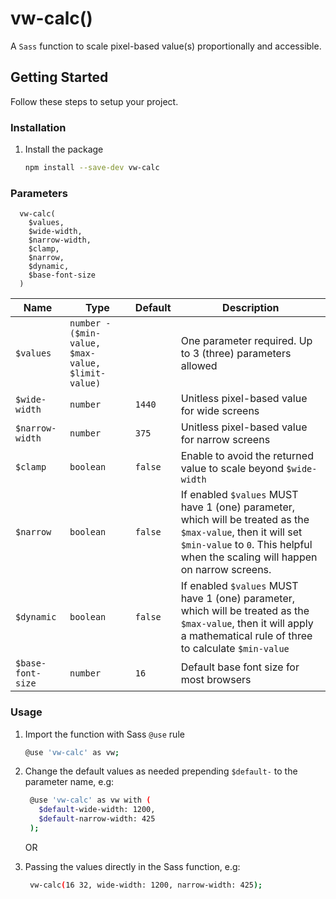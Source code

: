 # vw-calc()

A `Sass` function to scale pixel-based value(s) proportionally and accessible.

## Getting Started

Follow these steps to setup your project.

### Installation

1. Install the package
   ```sh
   npm install --save-dev vw-calc
   ```
   
### Parameters
```
  vw-calc(
    $values,
    $wide-width,
    $narrow-width,
    $clamp,
    $narrow,
    $dynamic,
    $base-font-size
  )
```

| Name              | Type                                              | Default | Description                                        |
| ---------------   | ------------------------------------------------- | ------- | -------------------------------------------------- |
| `$values`         | `number - ($min-value, $max-value, $limit-value)` |         | One parameter required. Up to 3 (three) parameters allowed |
| `$wide-width`     | `number`                                          | `1440`  | Unitless pixel-based value for wide screens |
| `$narrow-width`   | `number`                                          | `375`   | Unitless pixel-based value for narrow screens |
| `$clamp`          | `boolean`                                         | `false` | Enable to avoid the returned value to scale beyond `$wide-width` |
| `$narrow`         | `boolean`                                         | `false` | If enabled `$values` MUST have 1 (one) parameter, which will be treated as the `$max-value`, then it will set `$min-value` to `0`. This helpful when the scaling will happen on narrow screens. |
| `$dynamic`        | `boolean`                                         | `false` | If enabled `$values` MUST have 1 (one) parameter, which will be treated as the `$max-value`, then it will apply a mathematical rule of three to calculate `$min-value` |
| `$base-font-size` | `number`                                          | `16`    | Default base font size for most browsers |

### Usage

1. Import the function with Sass `@use` rule
   ```sh
   @use 'vw-calc' as vw;
   ```

2. Change the default values as needed prepending `$default-` to the parameter name, e.g:
   ```sh
    @use 'vw-calc' as vw with (
      $default-wide-width: 1200,
      $default-narrow-width: 425
    );
   ```

   OR

3. Passing the values directly in the Sass function, e.g:
   ```sh
    vw-calc(16 32, wide-width: 1200, narrow-width: 425);
   ```

